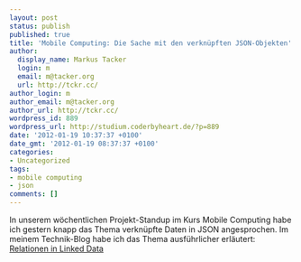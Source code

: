 ```yaml
---
layout: post
status: publish
published: true
title: 'Mobile Computing: Die Sache mit den verknüpften JSON-Objekten'
author:
  display_name: Markus Tacker
  login: m
  email: m@tacker.org
  url: http://tckr.cc/
author_login: m
author_email: m@tacker.org
author_url: http://tckr.cc/
wordpress_id: 889
wordpress_url: http://studium.coderbyheart.de/?p=889
date: '2012-01-19 10:37:37 +0100'
date_gmt: '2012-01-19 08:37:37 +0100'
categories:
- Uncategorized
tags:
- mobile computing
- json
comments: []
---
```

<p>In unserem wöchentlichen Projekt-Standup im Kurs Mobile Computing habe ich gestern knapp das Thema verknüpfte Daten in JSON angesprochen. Im meinem Technik-Blog habe ich das Thema ausführlicher erläutert: <a href="http://coderbyheart.de/blog/relationen-in-linked-data">Relationen in Linked Data</a></p>
